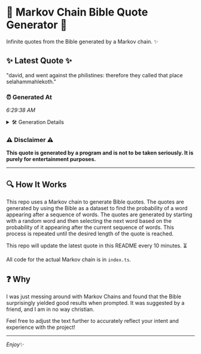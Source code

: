 # 📖 Markov Chain Bible Quote Generator 📖

Infinite quotes from the Bible generated by a Markov chain. ✨

## ✨ Latest Quote ✨
"david, and went against the philistines: therefore they called that place selahammahlekoth."

### ⏰ Generated At
*6:29:38 AM*

<details>
    <summary>🛠️ Generation Details</summary>
    <p>
        <strong>🌱 Seed:</strong> david,<br>
        <strong>🔄 Iterations:</strong> 11<br>
        <strong>📜 Context History:</strong><br>[ david, ]: and<br>[ david,, and ]: went<br>[ david,, and, went ]: against<br>[ david,, and, went, against ]: the<br>[ david,, and, went, against, the ]: philistines:<br>[ david,, and, went, against, the, philistines: ]: therefore<br>[ and, went, against, the, philistines:, therefore ]: they<br>[ went, against, the, philistines:, therefore, they ]: called<br>[ against, the, philistines:, therefore, they, called ]: that<br>[ the, philistines:, therefore, they, called, that ]: place<br>[ philistines:, therefore, they, called, that, place ]: selahammahlekoth.<br>
    </p>
</details>

### ⚠️ Disclaimer ⚠️
**This quote is generated by a program and is not to be taken seriously. It is purely for entertainment purposes.**

---

## 🔍 How It Works

This repo uses a Markov chain to generate Bible quotes. The quotes are generated by using the Bible as a dataset to find the probability of a word appearing after a sequence of words. The quotes are generated by starting with a random word and then selecting the next word based on the probability of it appearing after the current sequence of words. This process is repeated until the desired length of the quote is reached.

This repo will update the latest quote in this README every 10 minutes. ⏳

All code for the actual Markov chain is in `index.ts`.

## ❓ Why

I was just messing around with Markov Chains and found that the Bible surprisingly yielded good results when prompted. 
It was suggested by a friend, and I am in no way christian.

Feel free to adjust the text further to accurately reflect your intent and experience with the project!

---

*Enjoy*✨
